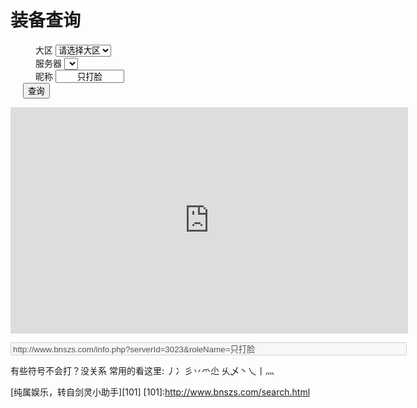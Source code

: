 <!--
author: yanliang.zhao
head: http://blog.itttl.com/logo_miao.png
date: 2018-09-03
title: Bns装备查询
tags: Bns
category: Bns
status: publist
summary: Bns装备查询
-->

<h1 id="标题">装备查询</h1>
<nav class="nav-box">
</nav>
<div class="main-box">
	<div id="M" class="md-content layout">
		<dl class="cc-select-role">
	<dd>
		<label for="areaSelect1">大区</label>
		<select id="areaSelect1">
			<option value="">请选择大区</option>
		</select>
	</dd>
	<dd>
		<label for="serverSelect1">服务器</label>
		<select id="serverSelect1">
		</select>
	</dd>
	<dd>
		<label for="serverSelect1">昵称</label>
		<input type="text" style="text-align:center;width:110px;!" placeholder="请输入角色名称" id="username" name="username" value="只打脸">
	</dd>
	<input type="button" class="button button-primary button-rounded button-small" style="margin-left:20px;" value="查询" onclick="Search();">

</dl>
		<iframe id="url" frameborder="no" src="http://www.bnszs.com/info.php?serverId=3023&roleName=只打脸" width="636px" height="362px" scrolling="no"></iframe>
		<p><input type="text" style="width: 634px;!" title="复制 堕络乄 的装备信息" placeholder="复制链接发送给好友" id="share_link" disabled name="share_link" value="http://www.bnszs.com/info.php?serverId=3023&roleName=只打脸"></p>
		<p>有些符号不会打？没关系 常用的看这里: 丿冫彡丷爫尐 乆乄丶乀丨灬</p>
		<p style="text-align: center;" id="player"></p>
	</div>
</div>

[纯属娱乐，转自剑灵小助手][101]
[101]:http://www.bnszs.com/search.html

